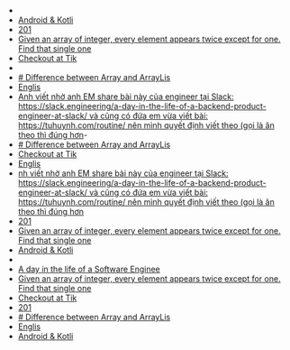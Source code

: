 - [](#about-me.md)
- [ Android & Kotli](#til.md)
- [201](#2019.md)
- [ Given an array of integer, every element appears twice except for one. Find that single one](#algorithm.md)
- [Checkout at Tik](#checkout_at_tiki.md)
- [](#about-me.md)
- [# Difference between Array and ArrayLis](#knowledge.md)
- [ Englis](#understanding-android-core-looper-handler-and-handlerthread.md)
- [Anh viết nhờ anh EM share bài này của engineer tại Slack: https://slack.engineering/a-day-in-the-life-of-a-backend-product-engineer-at-slack/ và cũng có đứa em vừa viết bài: https://tuhuynh.com/routine/ nên mình quyết định viết theo (gọi là ăn theo thì đúng hơn](#a-day-in-the-life-of-a-software-engineer.md)- [](#about-me.md)
- [# Difference between Array and ArrayLis](#knowledge.md)
- [Checkout at Tik](#checkout_at_tiki.md)
- [ Englis](#understanding-android-core-looper-handler-and-handlerthread.md)
- [nh viết nhờ anh EM share bài này của engineer tại Slack: https://slack.engineering/a-day-in-the-life-of-a-backend-product-engineer-at-slack/ và cũng có đứa em vừa viết bài: https://tuhuynh.com/routine/ nên mình quyết định viết theo (gọi là ăn theo thì đúng hơn](#a-day-in-the-life-of-a-software-engineer.md)
- [201](#2019.md)
- [ Given an array of integer, every element appears twice except for one. Find that single one](#algorithm.md)
- [ Android & Kotli](#til.md)
- [](#about-me.md)
- [A day in the life of a Software Enginee](#a-day-in-the-life-of-a-software-engineer.md)
- [ Given an array of integer, every element appears twice except for one. Find that single one](#algorithm.md)
- [Checkout at Tik](#checkout_at_tiki.md)
- [201](#2019.md)
- [# Difference between Array and ArrayLis](#knowledge.md)
- [ Englis](#understanding-android-core-looper-handler-and-handlerthread.md)
- [ Android & Kotli](#til.md)
